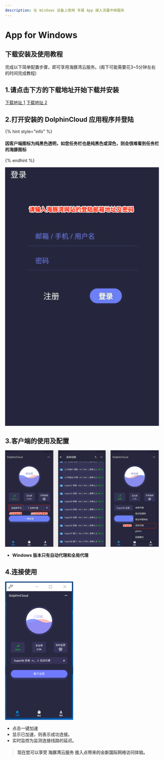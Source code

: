```yaml
---
description: 在 Windows 设备上使用 专属 App 接入流量中继服务
---
```


# App for Windows

## 下载安装及使用教程

完成以下简单配置步骤，即可享用海豚湾云服务。\(阁下可能需要花3~5分钟左右的时间完成教程\)

## 1.请点击下方的下载地址开始下载并安装

[下载地址 1](https://oss-hitun.sgp1.cdn.digitaloceanspaces.com/app/%E6%B5%B7%E8%B1%9A%E6%B9%BE.zip)    [下载地址 2](http://app.hitun.me/%E6%B5%B7%E8%B1%9A%E6%B9%BE.zip)

## 2.打开安装的 DolphinCloud 应用程序并登陆

{% hint style="info" %}
#### 因客户端图标为纯黑色透明，如您任务栏也是纯黑色或深色，则会很难看到任务栏的海豚图标
{% endhint %}

![](../../.gitbook/assets/screenshot.png)

## **3.客户端的使用及配置**

![](../../.gitbook/assets/2.png)

* **Windows 版本只有自动代理和全局代理**

## **4.连接使用**

![](../../.gitbook/assets/2020-04-25-at-5.11-am.png)

* 点击一键加速
* 显示已加速，则表示成功连接。
* 实时监控为监测连接线路的延迟。

> #### 现在您可以享受 海豚湾云服务 接入点带来的全新国际网络访问体验。

